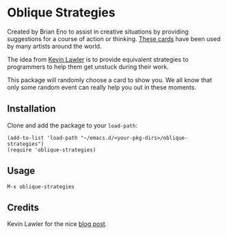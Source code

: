 # Oblique Strategies

Created by Brian Eno to assist in creative situations by providing
suggestions for a course of action or thinking. [These
cards](https://www.enoshop.co.uk/product/oblique-strategies.html) have
been used by many artists around the world.

The idea from [Kevin Lawler](https://kevinlawler.com/prompts) is to
provide equivalent strategies to programmers to help them get unstuck
during their work.

This package will randomly choose a card to show you. We all know that
only some random event can really help you out in these moments.

## Installation

Clone and add the package to your `load-path`:

``` shell
(add-to-list 'load-path "~/emacs.d/<your-pkg-dirs>/oblique-strategies")
(require 'oblique-strategies)
```

## Usage

``` elisp
M-x oblique-strategies
```


## Credits

Kevin Lawler for the nice [blog post](https://kevinlawler.com/prompts).



